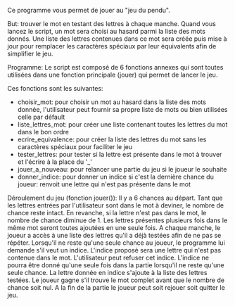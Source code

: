 Ce programme vous permet de jouer au "jeu du pendu".

But: trouver le mot en testant des lettres à chaque manche. 
Quand vous lancez le script, un mot sera choisi au hasard parmi la liste des mots donnés.
Une liste des lettres contenues dans ce mot sera créée puis mise à jour pour remplacer les caractères spéciaux par leur équivalents afin de simplifier le jeu.

Programme: Le script est composé de 6 fonctions annexes qui sont toutes utilisées dans une fonction principale (jouer) qui permet de lancer le jeu. 

Ces fonctions sont les suivantes:
- choisir_mot: pour choisir un mot au hasard dans la liste des mots donnée, l'utilisateur peut fournir sa propre liste de mots ou bien utilisées celle par défault
- liste_lettres_mot: pour créer une liste contenant toutes les lettres du mot dans le bon ordre
- ecrire_equivalence: pour créer la liste des lettres du mot sans les caractères spéciaux pour faciliter le jeu
- tester_lettres: pour tester si la lettre est présente dans le mot à trouver et l'écrire à la place du '_'
- jouer_a_nouveau: pour relancer une partie du jeu si le joueur le souhaite
- donner_indice: pour donner un indice si c'est la dernière chance du joueur: renvoit une lettre qui n'est pas présente dans le mot

Déroulement du jeu (fonction jouer()): Il y a 6 chances au départ. 
Tant que les lettres entrées par l'utilisateur sont dans le mot à deviner, le nombre de chance reste intact. 
En revanche, si la lettre n'est pas dans le mot, le nombre de chance diminue de 1. 
Les lettres présentes plusieurs fois dans le même mot seront toutes ajoutées en une seule fois. 
A chaque manche, le joueur a accès à une liste des lettres qu'il a déjà testées afin de ne pas se répéter. 
Lorsqu'il ne reste qu'une seule chance au joueur, le programme lui demande s'il veut un indice. 
L'indice proposé sera une lettre qui n'est pas contenue dans le mot. L'utilisateur peut refuser cet indice. 
L'indice ne pourra être donné qu'une seule fois dans la partie lorsqu'il ne reste qu'une seule chance. La lettre donnée en indice s'ajoute à la liste des lettres testées. 
Le joueur gagne s'il trouve le mot complet avant que le nombre de chance soit nul. 
A la fin de la partie le joueur peut soit rejouer soit quitter le jeu.

  
